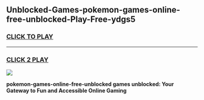 
## Unblocked-Games-pokemon-games-online-free-unblocked-Play-Free-ydgs5
<h3>
<a href="https://premium76.site?title=pokemon-games-online-free-unblocked&ref=23A">CLICK TO PLAY</a></h3>
<hr>

<h3>
<a href="https://premium76.site?title=pokemon-games-online-free-unblocked&ref=23A">CLICK 2 PLAY</a>
  
</h3>

<a href="https://premium76.site?title=pokemon-games-online-free-unblocked&ref=23A"><img src="https://clearcache.store/games.png"></a>


**pokemon-games-online-free-unblocked games unblocked: Your Gateway to Fun and Accessible Online Gaming**
